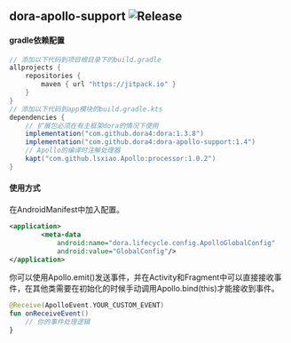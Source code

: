 dora-apollo-support
![Release](https://jitpack.io/v/dora4/dora-apollo-support.svg)
--------------------------------

#### gradle依赖配置

```groovy
// 添加以下代码到项目根目录下的build.gradle
allprojects {
    repositories {
        maven { url "https://jitpack.io" }
    }
}
// 添加以下代码到app模块的build.gradle.kts
dependencies {
    // 扩展包必须在有主框架dora的情况下使用
    implementation("com.github.dora4:dora:1.3.8")
    implementation("com.github.dora4:dora-apollo-support:1.4")
    // Apollo的编译时注解处理器
    kapt("com.github.lsxiao.Apollo:processor:1.0.2")
}
```

#### 使用方式

在AndroidManifest中加入配置。
```xml
<application>
        <meta-data
            android:name="dora.lifecycle.config.ApolloGlobalConfig"
            android:value="GlobalConfig"/>
</application>
```
你可以使用Apollo.emit()发送事件，并在Activity和Fragment中可以直接接收事件，在其他类需要在初始化的时候手动调用Apollo.bind(this)才能接收到事件。
```kotlin
@Receive(ApolloEvent.YOUR_CUSTOM_EVENT)
fun onReceiveEvent()
    // 你的事件处理逻辑
}
```
